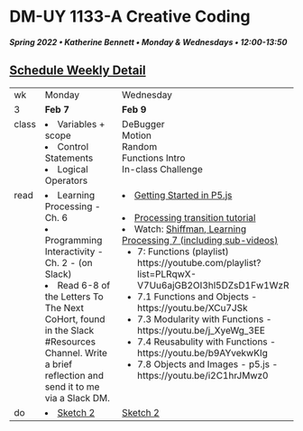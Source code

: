 # DM-UY 1133-A Creative Coding
##### Spring 2022 • Katherine Bennett • Monday & Wednesdays • 12:00-13:50

## [Schedule Weekly Detail](Calendar.md) 

<table>
<tr>
<td>wk</td>
<td>Monday </td>
<td>Wednesday </td>
</tr>
<!-- dates -->
<tr>
  <td valign="top">3</td>
  <td valign="top" width="48%"><strong>Feb 7</strong></td>
  <td valign="top" width="48%"><strong>Feb 9</strong></td>
</tr>
<!-- class -->
<tr>
	<td valign="top">class</td>
	<!-- day Tues -->
	<td valign="top" width="48%">
	<li> Variables + scope</li>
	<li> Control Statements</li> 
	<li> Logical Operators </li>
	</td>
	<!-- day Thurs -->
	<td valign="top" width="48%">
	DeBugger <br>
Motion <br>
	 Random <br>
	 Functions Intro<br>
	In-class Challenge <br>
	</td>
<!-- homework -->
<tr>
  <td valign="top">read</td>
  	<!-- day Tues -->
  	<td valign="top" width="48%">
  	<li> Learning Processing - Ch. 6 </li>
  	<li>Programming Interactivity - Ch. 2 - (on Slack)</li>
  	<li>Read 6-8 of the Letters To The Next CoHort, found in the Slack #Resources Channel. Write a brief reflection and send it to me via a Slack DM. <br> </li>
	</td>
  	<!-- day Thurs -->
  	<td valign="top" width="48%">
  	 <li><a href = "https://p5js.org/get-started/">Getting Started in P5.js </a> </li> <br>
  	<li> <a href = "https://github.com/processing/p5.js/wiki/Processing-transition"> Processing transition tutorial </a> </li>
  	<li> Watch: <a href="https://www.youtube.com/user/shiffman/playlists?view=50&sort=dd&shelf_id=2">Shiffman, Learning Processing 7 (including sub-videos)</a><ul><li>7: Functions (playlist) https://youtube.com/playlist?list=PLRqwX-V7Uu6ajGB2OI3hl5DZsD1Fw1WzR</li>
<li>7.1 Functions and Objects - https://youtu.be/XCu7JSk</li>
<li>7.3 Modularity with Functions - https://youtu.be/j_XyeWg_3EE</li>
<li>7.4 Reusabulity with Functions - https://youtu.be/b9AYvekwKIg</li>
<li>7.8 Objects and Images - p5.js - https://youtu.be/i2C1hrJMwz0</li></ul></li>
 </td>	
 </tr>
 <!-- do -->
<tr>
  <td valign="top">do</td>
	<!-- day Tues -->
 	<td valign="top"> 
 	<li><a href = "Sketch_2.md"> Sketch 2 </a></li>		
 	</td>
  	<!-- day Thurs -->
  	<td valign="top">
		<a href = "Sketch_2.md"> Sketch 2</a> <br>
 	</td>
  	</td>	
</tr>
</table>